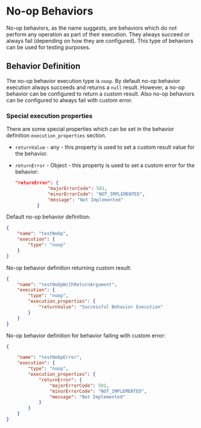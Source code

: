 # No-op Behaviors

No-op behaviors, as the name suggests, are behaviors which do not perform any operation as part of their execution. They always succeed or always fail (depending on how they are configured). This type of behaviors can be used for testing purposes.

## Behavior Definition

The no-op behavior execution type is `noop`. By default no-op behavior execution always succeeds and returns a `null` result. However, a no-op behavior can be configured to return a custom result. Also no-op behaviors can be configured to always fail with custom error.

### Special execution properties

There are some special properties which can be set in the behavior definition `execution_properties` section.

- `returnValue` - any - this property is used to set a custom result value for the behavior.
- `returnError` - Object - this property is used to set a custom error for the behavior:

    ```json
    "returnError": {
                "majorErrorCode": 501,
                "minorErrorCode": "NOT_IMPLEMENTED",
                "message": "Not Implemented"
            }
    ```

Default no-op behavior definition:

```json
{
    "name": "testNoOp",
    "execution": {
        "type": "noop"
    }
}
```

No-op behavior definition returning custom result:

```json
{
    "name": "testNoOpWithReturnArgument",
    "execution": {
        "type": "noop",
        "execution_properties": {
            "returnValue": "Successful Behavior Execution"
        }
    }
}
```

No-op behavior definition for behavior failing with custom error:

```json
{

    "name": "testNoOpError",
    "execution": {
        "type": "noop",
        "execution_properties": {
            "returnError": {
                "majorErrorCode": 501,
                "minorErrorCode": "NOT_IMPLEMENTED",
                "message": "Not Implemented"
            }
        }
    }
}
```

